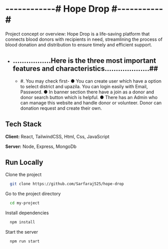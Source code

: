
# ------------# Hope Drop #-----------# 

Project concept or overview: Hope Drop is a life-saving platform that connects blood donors with recipients in need, streamlining the process of blood donation and distribution to ensure timely and efficient support.

- ## .................Here is the three most important features and characteristics....................##

  - #. You may check first-
    ● You can create user which have a option to select district and upazila. You can login easily with Email, Password.
    ● In banner section there have a join as a donor and donor search button which is helpful.
    ● There has an Admin who can manage this website and handle donor or volunteer. Donor can donation request and create their own.
    
## Tech Stack

**Client:** React, TailwindCSS, Html, Css, JavaScript

**Server:** Node, Express, MongoDb


## Run Locally

Clone the project

```bash
  git clone https://github.com/Sarfaraj525/hope-drop
```

Go to the project directory

```bash
  cd my-project
```

Install dependencies

```bash
  npm install
```

Start the server

```bash
  npm run start
```

